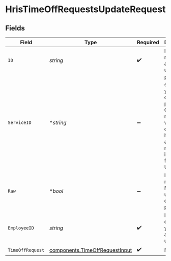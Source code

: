 # HrisTimeOffRequestsUpdateRequest


## Fields

| Field                                                                                                                                         | Type                                                                                                                                          | Required                                                                                                                                      | Description                                                                                                                                   | Example                                                                                                                                       |
| --------------------------------------------------------------------------------------------------------------------------------------------- | --------------------------------------------------------------------------------------------------------------------------------------------- | --------------------------------------------------------------------------------------------------------------------------------------------- | --------------------------------------------------------------------------------------------------------------------------------------------- | --------------------------------------------------------------------------------------------------------------------------------------------- |
| `ID`                                                                                                                                          | *string*                                                                                                                                      | :heavy_check_mark:                                                                                                                            | ID of the record you are acting upon.                                                                                                         |                                                                                                                                               |
| `ServiceID`                                                                                                                                   | **string*                                                                                                                                     | :heavy_minus_sign:                                                                                                                            | Provide the service id you want to call (e.g., pipedrive). Only needed when a consumer has activated multiple integrations for a Unified API. | salesforce                                                                                                                                    |
| `Raw`                                                                                                                                         | **bool*                                                                                                                                       | :heavy_minus_sign:                                                                                                                            | Include raw response. Mostly used for debugging purposes                                                                                      |                                                                                                                                               |
| `EmployeeID`                                                                                                                                  | *string*                                                                                                                                      | :heavy_check_mark:                                                                                                                            | ID of the employee you are acting upon.                                                                                                       |                                                                                                                                               |
| `TimeOffRequest`                                                                                                                              | [components.TimeOffRequestInput](../../models/components/timeoffrequestinput.md)                                                              | :heavy_check_mark:                                                                                                                            | N/A                                                                                                                                           |                                                                                                                                               |